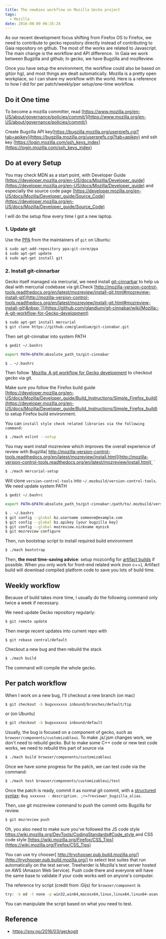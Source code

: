 ```yaml
---
title: The newbies workflow on Mozilla Gecko project
tags:
  - Mozilla
date: 2016-08-09 06:35:24
---
```


As our recent development focus shifting from Firefox OS to Firefox, we need to contribute to gecko repository directly instead of contributing to Gaia repository on github.
The most of the works are related to Javascript. The main change is the workflow and API difference.&nbsp; In Gaia we work between Bugzilla and github; In gecko, we have Bugzilla and mozReview.

Once you have setup the environment, the workflow could also be based on git(or hg), and most things are dealt automatically. 
Mozilla is a pretty open workplace, so I can share my workflow with the world. Here is a reference to how I did for per patch/weekly/per setup/one-time workflow.

## Do it One time

To become a mozilla committer, read [https://www.mozilla.org/en-US/about/governance/policies/commit/](https://www.mozilla.org/en-US/about/governance/policies/commit/)

Create Bugzilla API key[https://bugzilla.mozilla.org/userprefs.cgi?tab=apikey](https://bugzilla.mozilla.org/userprefs.cgi?tab=apikey)
 and ssh key [https://login.mozilla.com/ssh_keys_index](https://login.mozilla.com/ssh_keys_index)


## Do at every Setup

You may check MDN as a start point, with Developer Guide [https://developer.mozilla.org/en-US/docs/Mozilla/Developer_guide](https://developer.mozilla.org/en-US/docs/Mozilla/Developer_guide) and especially the source code page
[https://developer.mozilla.org/en-US/docs/Mozilla/Developer_guide/Source_Code](https://developer.mozilla.org/en-US/docs/Mozilla/Developer_guide/Source_Code)

I will do the setup flow every time I got a new laptop.

### 1. Update git

Use the [PPA](https://launchpad.net/%7Egit-core/+archive/ubuntu/ppa) from the maintainers of `git` on Ubuntu: 

```sh
$ sudo apt-add-repository ppa:git-core/ppa
$ sudo apt-get update
$ sudo apt-get install git
```

### 2. Install git-cinnarbar

Gecko itself managed via mercurial, we need install [git-cinnarbar](https://github.com/glandium/git-cinnabar) to help us deal with mercurial codebase via git.Check [http://mozilla-version-control-tools.readthedocs.org/en/latest/mozreview/install-git.html#mozreview-install-git](http://mozilla-version-control-tools.readthedocs.org/en/latest/mozreview/install-git.html#mozreview-install-git)&nbsp;`[](https://github.com/glandium/git-cinnabar/wiki/Mozilla:-A-git-workflow-for-Gecko-development)

```sh
$ sudo apt-get install mercurial
$ git clone https://github.com/glandium/git-cinnabar.git
```

Then set git-cinnabar into system PATH

```sh
$ gedit ~/.bashrc
```


```bash
export PATH=$PATH:absolute_path_to/git-cinnabar
```

```sh
$ . ~/.bashrc
```

Then follow `[Mozilla: A git workflow for Gecko development](https://github.com/glandium/git-cinnabar/wiki/Mozilla:-A-git-workflow-for-Gecko-development) to checkout gecko via git.

Make sure you follow the Firefox build guide [https://developer.mozilla.org/en-US/docs/Mozilla/Developer_guide/Build_Instructions/Simple_Firefox_build](https://developer.mozilla.org/en-US/docs/Mozilla/Developer_guide/Build_Instructions/Simple_Firefox_build) to setup Firefox build environment.

You can `install style check related libraries via the following command:`

```sh
$ ./mach eslint --setup
```

You may want install mozreview which improves the overall experience of review with Bugzilla[ http://mozilla-version-control-tools.readthedocs.org/en/latest/mozreview/install.html](http://mozilla-version-control-tools.readthedocs.org/en/latest/mozreview/install.html)` `

```sh
$ ./mach mercurial-setup
```

Will clone `version-control-tools` into `~/.mozbuild/version-control-tools`. We need update system PATH

```sh
$ gedit ~/.bashrc
```

```bash
export PATH=$PATH:absolute_path_to/git-cinnabar:/path/to/.mozbuild/version-control-tools/git/commands
```

```sh
$ . ~/.bashrc
$ git config --global bz.username someone@example.com
$ git config --global bz.apikey [your bugzilla key]
$ git config --global mozreview.nickname mynick
$ git mozreview configure
```

Then, run bootstrap script to install required build environment

```sh
$ ./mach bootstrap
```

Then, **the most time-saving advice**: setup mozconfig for [artifact builds](https://developer.mozilla.org/en-US/docs/Mozilla/Developer_guide/Build_Instructions/Artifact_builds) if possible. When you only work for front-end related work (non c++), Artifact build will download compiled platform code to save you lots of build time.


## Weekly workflow

Because of build takes more time, I usually do the following command only twice a week if necessary.

We need update Gecko repository regularly:

```sh
$ git remote update
```

Then merge recent updates into current repo with

```
$ git rebase central/default
```

Checkout a new bug and then rebuild the stack

```sh
$ ./mach build
```

The command will compile the whole gecko.


## Per patch workflow

When I work on a new bug, I'll checkout a new branch (on mac)

```sh
$ git checkout -b bugxxxxxxx inbound/branches/default/tip
```

or (on Ubuntu)

```sh
$ git checkout -b bugxxxxxxx inbound/default
```

Usually, the bug is focused on a component of gecko, such as `browser/components/customizableui`. To make .js/.jsm changes work, we don't need to rebuild gecko. But to make some C++ code or new test code works, we need to rebuild this part of source via

```sh
$ ./mach build browser/components/customizableui
```

Once we have some progress for the patch, we can test code via the command: 

```sh
$ ./mach test browser/components/customizableui/test
```

Once the patch is ready, commit it as normal git commit, with a [structured syntax](http://mozilla-version-control-tools.readthedocs.org/en/latest/mozreview/commits.html#mozreview-commits):
`Bug xxxxxxx - description. ;r=?reviewer_bugzilla_alias`.

Then, use git mozreview command to push the commit onto Bugzilla for review.

```sh
$ git mozreview push
```

Oh, you also need to make sure you've followed the JS code style [https://wiki.mozilla.org/DevTools/CodingStandards#Code_style ](https://wiki.mozilla.org/DevTools/CodingStandards#Code_style)and CSS code style [https://wiki.mozilla.org/Firefox/CSS_Tips](https://wiki.mozilla.org/Firefox/CSS_Tips)

You can use try chooser[ http://trychooser.pub.build.mozilla.org/](http://trychooser.pub.build.mozilla.org/) to select test suites that run automatically on the test server. Treeherder is Mozilla's test server hosted on AWS (Amazon Web Service). Push code there and everyone will have the same base to validate if your code works well on anyone's computer.

The reference try script (credit from :Gijs) for `browser/component` is

```sh
try: -b od -t none -p win32,win64,macosx64,linux,linux64,linux64-asan -u mochitest-bc,mochitest-e10s-bc,marionette,marionette-e10s
```

You can manipulate the script based on what you need to test.

## Reference

* https://sny.no/2016/03/geckogit
